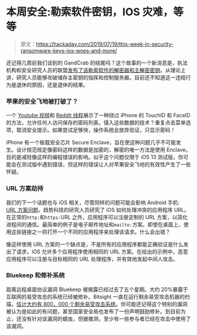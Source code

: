 # 本周安全:勒索软件密钥，IOS 灾难，等等

> 原文：<https://hackaday.com/2019/07/19/this-week-in-security-ransomware-keys-ios-woes-and-more/>

还记得几周前我们谈到的 GandCrab 的结尾吗？这个故事的一个新消息是，执法机构和安全研究人员的联盟[发布了该勒索软件的解密器和主解密密钥](https://www.bleepingcomputer.com/news/security/fbi-releases-master-decryption-keys-for-gandcrab-ransomware/)。从理论上讲，研究人员能够攻破储存主密钥的指挥和控制服务器。目前还不知道这一违规行为是退休的原因，还是退休的结果。

### 苹果的安全飞地被打破了？

一个 [Youtube 视频](https://www.youtube.com/watch?v=S_rlN2IIbyM)和 [Reddit 线程](https://www.reddit.com/r/iOSBeta/comments/cbfgtb/bug_very_serious_bug_that_allows_anyone_to_view)展示了一种绕过 iPhone 的 TouchID 和 FaceID 的方法，允许任何人访问保存的密码列表。侵入这些数据的技术？重复点击菜单选项，取消安全提示。如果尝试足够快，操作系统会放弃验证，只显示密码！

iPhone 有一个板载安全芯片 Secure Enclave，旨在使这种问题几乎不可能发生。设计规范规定像密码这样的数据是加密的，解密的唯一方法是使用 Enclave。目的是减轻像这样的编程错误的影响。似乎这个问题仅限于 iOS 13 测试版，你可能会在测试版中遇到错误，但这样的错误让人对苹果安全飞地的有效性产生了一些怀疑。

### URL 方案劫持

我们的下一个话题也与 iOS 相关，尽管同样的问题可能会影响 Android 手机: [URL 方案问题](https://blog.trendmicro.com/trendlabs-security-intelligence/ios-url-scheme-susceptible-to-hijacking/)。趋势科技的研究人员研究了 iOS 如何处理冲突的应用程序 URL。在正常的`http:`和`https:`URL 之外，应用程序可以注册定制的 URL 方案，以简化进程间的通信。最简单的例子是电子邮件地址和`mailto:`方案。即使在桌面上，使用这些链接之一将打开一个不同的应用程序来处理该请求。什么会出错？

像这样使用 URL 方案的一个缺点是，不是所有的应用程序都能正确验证是什么发出了请求，iOS 允许多个应用程序使用相同的 URL 方案。在给出的示例中，恶意应用程序可以注册与目标相同的 URL 处理程序，并有效地发起中间人攻击。

### Bluekeep 和修补系统

距离远程桌面协议漏洞 Bluekeep 被揭露已经过去了五个星期。大约 20%暴露于互联网的易受攻击的系统已经被修补。Bitsight 一直在运行剩余易受攻击机器的扫描，[估计大约有 800，000 个剩余易受攻击系统](https://www.bitsight.com/blog/industry-response-to-bluekeep-vulnerability)。你可能还记得这个特别的漏洞被认为是如此的有问题，甚至国家安全局也发布了一份声明鼓励修补。到目前为止，还没有针对该漏洞的蠕虫，但据推测，至少有一些参与者已经在攻击中使用了该漏洞。